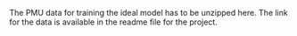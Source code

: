 The PMU data for training the ideal model has to be unzipped here. The link for the data is available in the readme file for the project.
